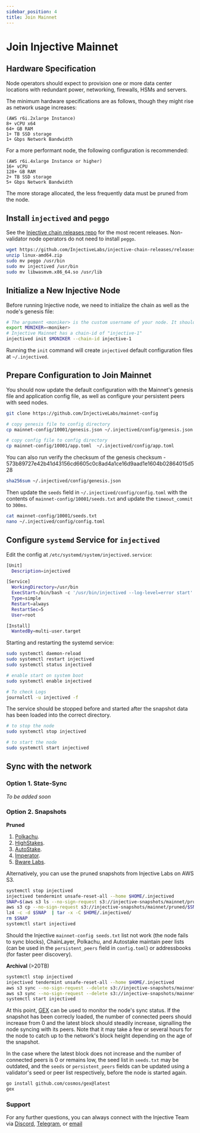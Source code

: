 ```yaml
---
sidebar_position: 4
title: Join Mainnet
---
```


# Join Injective Mainnet

## Hardware Specification
Node operators should expect to provision one or more data center locations with redundant power, networking, firewalls, HSMs and servers.

The minimum hardware specifications are as follows, though they might rise as network usage increases:

```
(AWS r6i.2xlarge Instance)
8+ vCPU x64
64+ GB RAM
1+ TB SSD storage
1+ Gbps Network Bandwidth
```

For a more performant node, the following configuration is recommended:

```
(AWS r6i.4xlarge Instance or higher)
16+ vCPU
128+ GB RAM
2+ TB SSD storage
5+ Gbps Network Bandwidth
```

 The more storage allocated, the less frequently data must be pruned from the node. 

## Install `injectived` and `peggo`

See the [Injective chain releases repo](https://github.com/InjectiveLabs/injective-chain-releases/releases/) for the most recent releases. Non-validator node operators do not need to install `peggo`.
```bash
wget https://github.com/InjectiveLabs/injective-chain-releases/releases/download/v1.13.0-1722157491/linux-amd64.zip
unzip linux-amd64.zip
sudo mv peggo /usr/bin
sudo mv injectived /usr/bin
sudo mv libwasmvm.x86_64.so /usr/lib 
```

## Initialize a New Injective Node

Before running Injective node, we need to initialize the chain as well as the node's genesis file:

```bash
# The argument <moniker> is the custom username of your node. It should be human-readable.
export MONIKER=<moniker>
# Injective Mainnet has a chain-id of "injective-1"
injectived init $MONIKER --chain-id injective-1
```

Running the `init` command will create `injectived` default configuration files at `~/.injectived`.

## Prepare Configuration to Join Mainnet

You should now update the default configuration with the Mainnet's genesis file and application config file, as well as configure your persistent peers with seed nodes.
```bash
git clone https://github.com/InjectiveLabs/mainnet-config

# copy genesis file to config directory
cp mainnet-config/10001/genesis.json ~/.injectived/config/genesis.json

# copy config file to config directory
cp mainnet-config/10001/app.toml  ~/.injectived/config/app.toml
```

You can also run verify the checksum of the genesis checksum - 573b89727e42b41d43156cd6605c0c8ad4a1ce16d9aad1e1604b02864015d528
```bash
sha256sum ~/.injectived/config/genesis.json
```

Then update the `seeds` field in `~/.injectived/config/config.toml` with the contents of `mainnet-config/10001/seeds.txt` and update the `timeout_commit` to `300ms`.
```bash
cat mainnet-config/10001/seeds.txt
nano ~/.injectived/config/config.toml
```

## Configure `systemd` Service for `injectived`

Edit the config at `/etc/systemd/system/injectived.service`:
```bash
[Unit]
  Description=injectived

[Service]
  WorkingDirectory=/usr/bin
  ExecStart=/bin/bash -c '/usr/bin/injectived --log-level=error start'
  Type=simple
  Restart=always
  RestartSec=5
  User=root

[Install]
  WantedBy=multi-user.target
```

Starting and restarting the systemd service:
```bash
sudo systemctl daemon-reload
sudo systemctl restart injectived
sudo systemctl status injectived

# enable start on system boot
sudo systemctl enable injectived

# To check Logs
journalctl -u injectived -f
```

The service should be stopped before and started after the snapshot data has been loaded into the correct directory.
```bash
# to stop the node
sudo systemctl stop injectived

# to start the node
sudo systemctl start injectived
```

## Sync with the network

### Option 1. State-Sync

*To be added soon*

[//]: # (You can use state-sync to join the network by following the below instructions. Note that the `wasm` directory of the `injectived` configuration files will not be synced and must be updated from the snapshot.)

[//]: # (```bash)

[//]: # (#!/bin/bash)

[//]: # (sudo systemctl stop injectived)

[//]: # (sudo injectived tendermint unsafe-reset-all --home ~/.injectived)

[//]: # (CUR_HEIGHT=$&#40;curl -sS https://tm.injective.network/block | jq .result.block.header.height | tr -d '"'&#41;)

[//]: # (SNAPSHOT_INTERVAL=1000)

[//]: # (RPC_SERVERS="23d0eea9bb42316ff5ea2f8b4cd8475ef3f35209\@65.109.36.70:11750,38c18461209694e1f667ff2c8636ba827cc01c86\@176.9.143.252:11750,4f9025feca44211eddc26cd983372114947b2e85\@176.9.140.49:11750,c98bb1b889ddb58b46e4ad3726c1382d37cd5609\@65.109.51.80:11750,f9ae40fb4a37b63bea573cc0509b4a63baa1a37a\@15.235.144.80:11750,7f3473ddab10322b63789acb4ac58647929111ba\@15.235.13.116:11750")

[//]: # (TRUST_HEIGHT=$&#40;&#40; CUR_HEIGHT - SNAPSHOT_INTERVAL &#41;&#41;)

[//]: # (TRUSTED_HASH=$&#40;curl -sS https://tm.injective.network/block?height=$TRUST_HEIGHT | jq .result.block_id.hash&#41;)

[//]: # (perl -i -pe 's|enable = false|enable = true|g' ~/.injectived/config/config.toml)

[//]: # (perl -i -pe 's|rpc_servers = ".*?"|rpc_servers = "'$RPC_SERVERS'"|g' ~/.injectived/config/config.toml)

[//]: # (perl -i -pe 's/^trust_height = \d+/trust_height = '$TRUST_HEIGHT'/' ~/.injectived/config/config.toml)

[//]: # (perl -i -pe 's/^trust_hash = ".*?"/trust_hash = '$TRUSTED_HASH'/' ~/.injectived/config/config.toml)

[//]: # (sudo systemctl start injectived)

[//]: # (```)

### Option 2. Snapshots

**Pruned**

1. [Polkachu](https://polkachu.com/tendermint_snapshots/injective).
2. [HighStakes](https://tools.highstakes.ch/files/injective.tar.gz).
3. [AutoStake](http://snapshots.autostake.net/injective-1/).
4. [Imperator](https://www.imperator.co/services/chain-services/mainnets/injective).
5. [Bware Labs](https://bwarelabs.com/snapshots).

Alternatively, you can use the pruned snapshots from Injective Labs on AWS S3.

```bash
systemctl stop injectived
injectived tendermint unsafe-reset-all --home $HOME/.injectived
SNAP=$(aws s3 ls --no-sign-request s3://injective-snapshots/mainnet/pruned/ | grep ".tar.lz4" | sort | tail -n 1 | awk '{print $4}')
aws s3 cp --no-sign-request s3://injective-snapshots/mainnet/pruned/$SNAP .
lz4 -c -d $SNAP  | tar -x -C $HOME/.injectived/
rm $SNAP
systemctl start injectived
```


Should the Injective `mainnet-config seeds.txt` list not work (the node fails to sync blocks), ChainLayer, Polkachu, and Autostake maintain peer lists (can be used in the `persistent_peers` field in `config.toml`) or addressbooks (for faster peer discovery).

**Archival** (>20TB)

```bash
systemctl stop injectived
injectived tendermint unsafe-reset-all --home $HOME/.injectived
aws s3 sync --no-sign-request --delete s3://injective-snapshots/mainnet/injectived/data $HOME/.injectived/data
aws s3 sync --no-sign-request --delete s3://injective-snapshots/mainnet/injectived/wasm $HOME/.injectived/wasm
systemctl start injectived
```

At this point, [GEX](https://github.com/cosmos/gex) can be used to monitor the node's sync status. If the snapshot has been correcly loaded, the number of connected peers should increase from 0 and the latest block should steadily increase, signalling the node syncing with its peers. Note that it may take a few or several hours for the node to catch up to the network's block height depending on the age of the snapshot.

In the case where the latest block does not increase and the number of connected peers is 0 or remains low, the seed list in `seeds.txt` may be outdated, and the `seeds` or `persistent_peers` fields can be updated using a validator's seed or peer list respectively, before the node is started again.
```bash
go install github.com/cosmos/gex@latest
gex
```

### Support

For any further questions, you can always connect with the Injective Team via [Discord](https://discord.gg/injective), [Telegram](https://t.me/joininjective), or [email](mailto:contact@injectivelabs.org)

